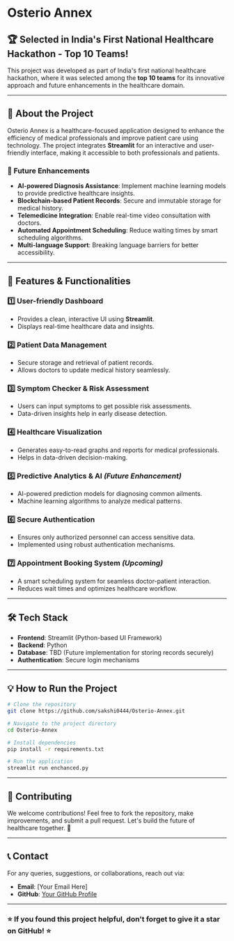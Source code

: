 # Osterio Annex

## 🏆 Selected in India's First National Healthcare Hackathon - Top 10 Teams!

This project was developed as part of India's first national healthcare hackathon, where it was selected among the **top 10 teams** for its innovative approach and future enhancements in the healthcare domain.

---

## 🌟 About the Project
Osterio Annex is a healthcare-focused application designed to enhance the efficiency of medical professionals and improve patient care using technology. The project integrates **Streamlit** for an interactive and user-friendly interface, making it accessible to both professionals and patients.

### 🚀 Future Enhancements
- **AI-powered Diagnosis Assistance**: Implement machine learning models to provide predictive healthcare insights.
- **Blockchain-based Patient Records**: Secure and immutable storage for medical history.
- **Telemedicine Integration**: Enable real-time video consultation with doctors.
- **Automated Appointment Scheduling**: Reduce waiting times by smart scheduling algorithms.
- **Multi-language Support**: Breaking language barriers for better accessibility.

---

## 🔧 Features & Functionalities

### 1️⃣ **User-friendly Dashboard**
- Provides a clean, interactive UI using **Streamlit**.
- Displays real-time healthcare data and insights.

### 2️⃣ **Patient Data Management**
- Secure storage and retrieval of patient records.
- Allows doctors to update medical history seamlessly.

### 3️⃣ **Symptom Checker & Risk Assessment**
- Users can input symptoms to get possible risk assessments.
- Data-driven insights help in early disease detection.

### 4️⃣ **Healthcare Visualization**
- Generates easy-to-read graphs and reports for medical professionals.
- Helps in data-driven decision-making.

### 5️⃣ **Predictive Analytics & AI** *(Future Enhancement)*
- AI-powered prediction models for diagnosing common ailments.
- Machine learning algorithms to analyze medical patterns.

### 6️⃣ **Secure Authentication**
- Ensures only authorized personnel can access sensitive data.
- Implemented using robust authentication mechanisms.

### 7️⃣ **Appointment Booking System** *(Upcoming)*
- A smart scheduling system for seamless doctor-patient interaction.
- Reduces wait times and optimizes healthcare workflow.

---

## 🛠️ Tech Stack
- **Frontend**: Streamlit (Python-based UI Framework)
- **Backend**: Python
- **Database**: TBD (Future implementation for storing records securely)
- **Authentication**: Secure login mechanisms

---

## 💡 How to Run the Project
```sh
# Clone the repository
git clone https://github.com/sakshi0444/Osterio-Annex.git

# Navigate to the project directory
cd Osterio-Annex

# Install dependencies
pip install -r requirements.txt

# Run the application
streamlit run enchanced.py
```

---

## 📌 Contributing
We welcome contributions! Feel free to fork the repository, make improvements, and submit a pull request. Let's build the future of healthcare together. 🚀

---

## 📞 Contact
For any queries, suggestions, or collaborations, reach out via:
- **Email**: [Your Email Here]
- **GitHub**: [Your GitHub Profile](https://github.com/sakshi0444)

---

### ⭐ If you found this project helpful, don't forget to give it a star on GitHub! ⭐
